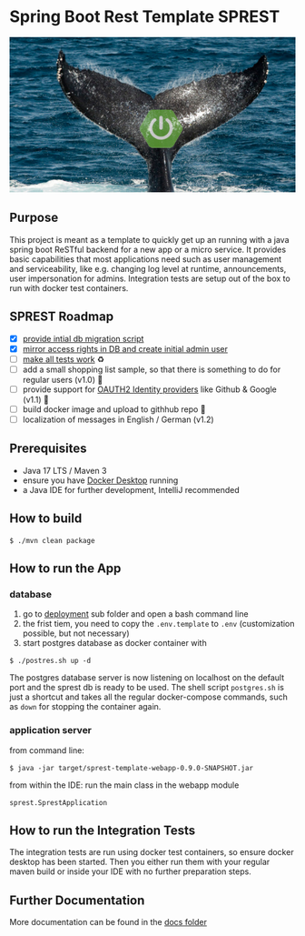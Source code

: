 # Spring Boot Rest Template SPREST
![key visual for the SPREST project](docs/img/social-preview-sprest.jpg)
## Purpose
This project is meant as a template to quickly get up an running with a java spring boot ReSTful backend for a new app or a micro service.
It provides basic capabilities that most applications need such as user management and serviceability, like e.g. 
changing log level at runtime, announcements, user impersonation for admins.
Integration tests are setup out of the box to run with docker test containers.
## SPREST Roadmap
- [x] [provide intial db migration script](https://github.com/jacomac/spring-boot-rest-template/issues/1)
- [x] [mirror access rights in DB and create initial admin user](https://github.com/jacomac/spring-boot-rest-template/issues/2)
- [ ] [make all tests work](https://github.com/jacomac/spring-boot-rest-template/issues/3) :recycle:
- [ ] add a small shopping list sample, so that there is something to do for regular users (v1.0) :notebook:
- [ ] provide support for [OAUTH2 Identity providers](https://spring.io/guides/tutorials/spring-boot-oauth2/) like Github & Google (v1.1) :tada:
- [ ] build docker image and upload to githhub repo :cherries:
- [ ] localization of messages in English / German (v1.2)

## Prerequisites
* Java 17 LTS / Maven 3
* ensure you have [Docker Desktop](https://docs.docker.com/desktop/) running
* a Java IDE for further development, IntelliJ recommended

## How to build
```shell
$ ./mvn clean package
```
## How to run the App
### database
1. go to [deployment](deployment/) sub folder and open a bash command line
2. the frist tiem, you need to copy the `.env.template` to `.env` (customization possible, but not necessary) 
3. start postgres database as docker container with
```shell
$ ./postres.sh up -d
```
The postgres database server is now listening on localhost on the default port and the sprest db is ready to be used.
The shell script `postgres.sh` is just a shortcut and takes all the regular docker-compose commands, 
such as `down` for stopping the container again.

### application server
from command line:
```shell
$ java -jar target/sprest-template-webapp-0.9.0-SNAPSHOT.jar
```
from within the IDE: run the main class in the webapp module
```
sprest.SprestApplication
```
## How to run the Integration Tests
The integration tests are run using docker test containers, so ensure docker desktop has been started. 
Then you either run them with your regular maven build or inside your IDE with no further preparation steps.

## Further Documentation
More documentation can be found in the [docs folder](docs/overview-sprest.md)